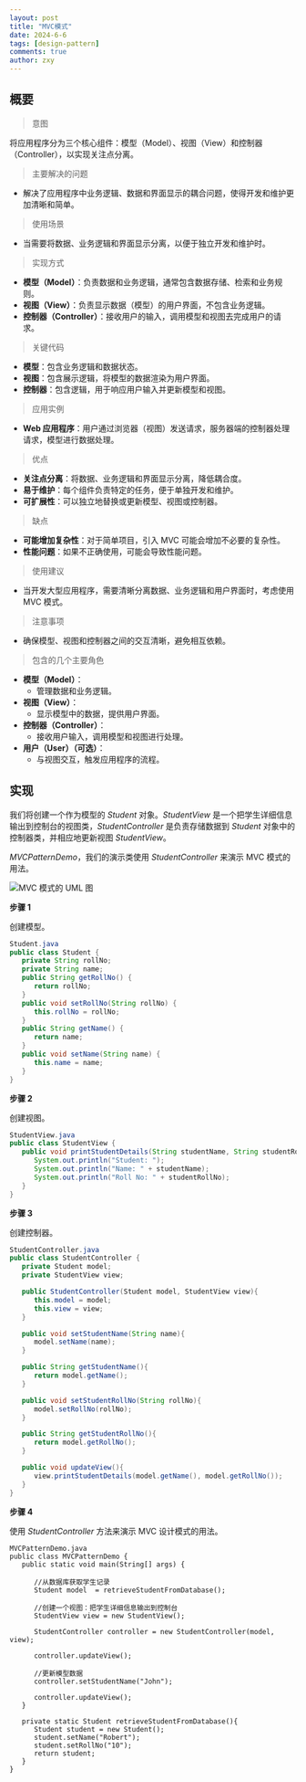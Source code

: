 ```yaml
---
layout: post
title: "MVC模式"
date: 2024-6-6
tags: [design-pattern]
comments: true
author: zxy
---
```


## 概要

> 意图

将应用程序分为三个核心组件：模型（Model）、视图（View）和控制器（Controller），以实现关注点分离。

> 主要解决的问题

- 解决了应用程序中业务逻辑、数据和界面显示的耦合问题，使得开发和维护更加清晰和简单。

> 使用场景

- 当需要将数据、业务逻辑和界面显示分离，以便于独立开发和维护时。

> 实现方式

- **模型（Model）**：负责数据和业务逻辑，通常包含数据存储、检索和业务规则。
- **视图（View）**：负责显示数据（模型）的用户界面，不包含业务逻辑。
- **控制器（Controller）**：接收用户的输入，调用模型和视图去完成用户的请求。

> 关键代码

- **模型**：包含业务逻辑和数据状态。
- **视图**：包含展示逻辑，将模型的数据渲染为用户界面。
- **控制器**：包含逻辑，用于响应用户输入并更新模型和视图。

> 应用实例

- **Web 应用程序**：用户通过浏览器（视图）发送请求，服务器端的控制器处理请求，模型进行数据处理。

> 优点

- **关注点分离**：将数据、业务逻辑和界面显示分离，降低耦合度。
- **易于维护**：每个组件负责特定的任务，便于单独开发和维护。
- **可扩展性**：可以独立地替换或更新模型、视图或控制器。

> 缺点

- **可能增加复杂性**：对于简单项目，引入 MVC 可能会增加不必要的复杂性。
- **性能问题**：如果不正确使用，可能会导致性能问题。

> 使用建议

- 当开发大型应用程序，需要清晰分离数据、业务逻辑和用户界面时，考虑使用 MVC 模式。

> 注意事项

- 确保模型、视图和控制器之间的交互清晰，避免相互依赖。

> 包含的几个主要角色

- **模型（Model）**：
  - 管理数据和业务逻辑。
- **视图（View）**：
  - 显示模型中的数据，提供用户界面。
- **控制器（Controller）**：
  - 接收用户输入，调用模型和视图进行处理。
- **用户（User）（可选）**：
  - 与视图交互，触发应用程序的流程。

## 实现

我们将创建一个作为模型的 _Student_ 对象。_StudentView_ 是一个把学生详细信息输出到控制台的视图类，_StudentController_ 是负责存储数据到 _Student_ 对象中的控制器类，并相应地更新视图 _StudentView_。

_MVCPatternDemo_，我们的演示类使用 _StudentController_ 来演示 MVC 模式的用法。

![MVC 模式的 UML 图](https://www.runoob.com/wp-content/uploads/2014/08/mvc-3.svg)

**步骤 1**

创建模型。

```java
Student.java
public class Student {
   private String rollNo;
   private String name;
   public String getRollNo() {
      return rollNo;
   }
   public void setRollNo(String rollNo) {
      this.rollNo = rollNo;
   }
   public String getName() {
      return name;
   }
   public void setName(String name) {
      this.name = name;
   }
}
```

**步骤 2**

创建视图。

```java
StudentView.java
public class StudentView {
   public void printStudentDetails(String studentName, String studentRollNo){
      System.out.println("Student: ");
      System.out.println("Name: " + studentName);
      System.out.println("Roll No: " + studentRollNo);
   }
}
```

**步骤 3**

创建控制器。

```java
StudentController.java
public class StudentController {
   private Student model;
   private StudentView view;

   public StudentController(Student model, StudentView view){
      this.model = model;
      this.view = view;
   }

   public void setStudentName(String name){
      model.setName(name);
   }

   public String getStudentName(){
      return model.getName();
   }

   public void setStudentRollNo(String rollNo){
      model.setRollNo(rollNo);
   }

   public String getStudentRollNo(){
      return model.getRollNo();
   }

   public void updateView(){
      view.printStudentDetails(model.getName(), model.getRollNo());
   }
}
```

**步骤 4**

使用 _StudentController_ 方法来演示 MVC 设计模式的用法。

```
MVCPatternDemo.java
public class MVCPatternDemo {
   public static void main(String[] args) {

      //从数据库获取学生记录
      Student model  = retrieveStudentFromDatabase();

      //创建一个视图：把学生详细信息输出到控制台
      StudentView view = new StudentView();

      StudentController controller = new StudentController(model, view);

      controller.updateView();

      //更新模型数据
      controller.setStudentName("John");

      controller.updateView();
   }

   private static Student retrieveStudentFromDatabase(){
      Student student = new Student();
      student.setName("Robert");
      student.setRollNo("10");
      return student;
   }
}
```
